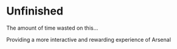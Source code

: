 # Unfinished
The amount of time wasted on this...

Providing a more interactive and rewarding experience of Arsenal
